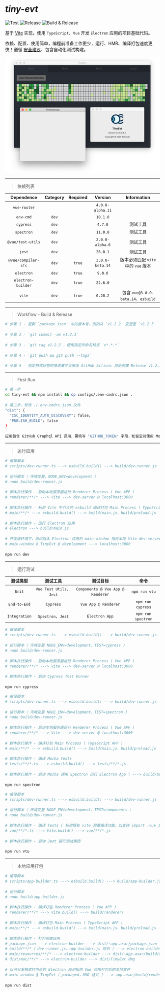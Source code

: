 # *tiny-evt*

![Test](https://github.com/neatfx/tiny-evt/workflows/Test/badge.svg)
![Release](https://github.com/neatfx/tiny-evt/workflows/Release/badge.svg)
![Build & Release](https://github.com/neatfx/tiny-evt/workflows/Build%20&%20Release/badge.svg)

基于 [Vite](https://github.com/vitejs/vite) 实现，使用 `TypeScript`、`Vue` 开发 `Electron` 应用的项目基础代码。

依赖、配置、使用简单，编程前准备工作更少，运行、HMR、编译打包速度更快！遵循 [安全建议](https://www.electronjs.org/docs/tutorial/security)、包含自动化测试构建。

![screenshot](screenshot.png)

---

> 依赖列表

| Dependence          | Category  | Required | Version          | Information |
| :---:               |:---:      |:---:     |:---:             |:---:|
| `vue-router`        |           |          | `4.0.0-alpha.11` |
| `env-cmd`           | `dev`     |          | `10.1.0`         |
| `cypress`           | `dev`     |          | `4.7.0`          | 测试工具
| `spectron`          | `dev`     |          | `11.0.0`         | 测试工具
| `@vue/test-utils`   | `dev`     |          | `2.0.0-alpha.6`  | 测试工具
| `jest`              | `dev`     |          | `26.0.1`         | 测试工具
| `@vue/compiler-sfc` | `dev`     | `true`   | `3.0.0-beta.14`  | 版本必须匹配 `vite` 中的 `vue` 版本
| `electron`          | `dev`     | `true`   | `9.0.0`          |
| `electron-builder`  | `dev`     | `true`   | `22.6.0`         |
| `vite`              | `dev`     | `true`   | `0.20.2`         | 包含 `vue@3.0.0-beta.14`、`esbuild`

---

> Workflow - Build & Release

```bash
# 步骤 1 - 更新 `package.json` 中的版本号，例如从 `v1.2.2` 变更至 `v1.2.3`

# 步骤 2 - `git commit -am v1.2.3`

# 步骤 3 - `git tag v1.2.3`，使用指定的命名格式 `v*.*.*`

# 步骤 4 - `git push && git push --tags`

# 步骤 5 - 指定格式标签的推送事件会触发 GitHub Actions 自动创建 Release v1.2.3、打包生成不同平台格式的应用并发布
```

---

> First Run

```bash
# 第一步
cd tiny-evt && npm install && cp configs/.env-cmdrc.json .

# 第二步，修改 ./.env-cmdrc.json 文件
"dist": {
  "CSC_IDENTITY_AUTO_DISCOVERY": false,
  "PUBLISH_BUILD": false
}

应用包含 GitHub Graphql API 调用，需填写 "GITHUB_TOKEN" 字段，如留空则使用 Mock 数据代替真实请求
```

---

> 运行应用

```bash
# 编译脚本
# scripts/dev-runner.ts ---> esbuild.build() ---> build/dev-runner.js

# 运行脚本（ 环境变量，NODE_ENV=development ）
# node build/dev-runner.js

# 脚本执行操作 - 启动本地服务器运行 Renderer Process ( Vue APP )
# renderer/**/* ---> Vite ---> dev-server @ localhost:3000

# 脚本执行操作 - 利用 Vite 中引入的 esbuild 编译打包 Main Process ( TypeScript APP )
# main/**/* ---> esbuild.build() ---> build/main.js、build/preload.js

# 脚本执行操作 - 运行 Electron 应用
# electron ---> build/main.js

# 开发版环境下，测试版本 Electron 应用的 main-window 指向本地 Vite-dev-server
# main-window @ TinyEvt @ development ---> localhost:3000

npm run dev
```

---

> 运行测试

| 测试类型        |  测试工具                    | 测试目标                             | 命令 |
| :---:         | :---:                       | :---:                               | :---: |
| `Unit`        | `Vue Test Utils`、`Jest`    | `Components @ Vue App @ Renderer`  | `npm run vtu`
| `End-to-End`  | `Cypress`                   | `Vue App @ Renderer`                | `npm run cypress`
| `Integration` | `Spectron`、`Jest`          | `Electron App`                      | `npm run spectron`

<!-- > 运行 E2E 测试 -->

```bash
# 编译脚本
# scripts/dev-runner.ts ---> esbuild.build() ---> build/dev-runner.js

# 运行脚本（ 环境变量 NODE_ENV=development、TEST=cypress ）
# node build/dev-runner.js

# 脚本执行操作 - 启动本地服务器运行 Renderer Process ( Vue APP )
# renderer/**/* ---> Vite ---> dev-server @ localhost:3000

# 脚本执行操作 - 启动 Cypress Test Runner

npm run cypress
```

<!-- > 测试 Electron 应用 -->

```bash
# 编译脚本
# scripts/dev-runner.ts ---> esbuild.build() ---> build/dev-runner.js

# 运行脚本（ 环境变量 NODE_ENV=development、TEST=spectron ）
# node build/dev-runner.js

# 脚本执行操作 - 启动本地服务器运行 Renderer Process ( Vue APP )
# renderer/**/* ---> Vite ---> dev-server @ localhost:3000

# 脚本执行操作 - 编译打包 Main Process ( TypeScript APP )
# main/**/* ---> esbuild.build() ---> build/main.js、build/preload.js

# 脚本执行操作 - 编译 Mocha Tests
# tests/**/*.ts ---> esbuild.build() ---> tests/**/*.js

# 脚本执行操作 - 启动 Mocha 调用 Spectron 运行 Electron App ( ---> build/main.js ) 进行测试

npm run spectron
```

<!-- > 测试 Vue 组件 -->

```bash
# 编译脚本
# scripts/dev-runner.ts ---> esbuild.build() ---> build/dev-runner.js

# 运行脚本（ 环境变量 NODE_ENV=development、TEST=components ）
# node build/dev-runner.js

# 脚本执行操作 - 编译 Tests ( 利用既有 vite 预置编译功能，以支持 import .vue 文件以及 TypeScript 转换 )
# vue/**/*.ts ---> Vite.build() ---> vue/**/*.js

# 脚本执行操作 - 启动 Jest 运行测试用例

npm run vtu
```

---

> 本地应用打包

```bash
# 编译脚本
# scripts/app-builder.ts ---> esbuild.build() ---> build/app-builder.js

# 运行脚本
# node build/app-builder.js

# 脚本执行操作 - 编译打包 Renderer Process ( Vue APP )
# renderer/**/* ---> Vite.build() ---> build/renderer/

# 脚本执行操作 - 编译打包 Main Process ( TypeScript APP )
# main/**/* ---> esbuild.build() ---> build/main.js、build/preload.js

# 脚本执行操作 - 打包创建应用
# package.json ---> electron-builder ---> dist/~app.asar/package.json
# build/**/*（ dev-runner.js、app-builder.js 除外 ）---> electron-builder ---> dist/~app.asar/build/
# main/resources/**/* ---> electron-builder ---> dist/~app.asar/build/resources/
# dist/mac/**/* ---> electron-builder ---> dist/TinyEvt.dmg

# 以可分发格式打包后的 Electron 应用指向 Vue 应用打包后的本地文件
# main-window @ TinyEvt（ packaged，DMG 格式 ）---> app.asar/build/renderer/index.html

npm run dist
```
